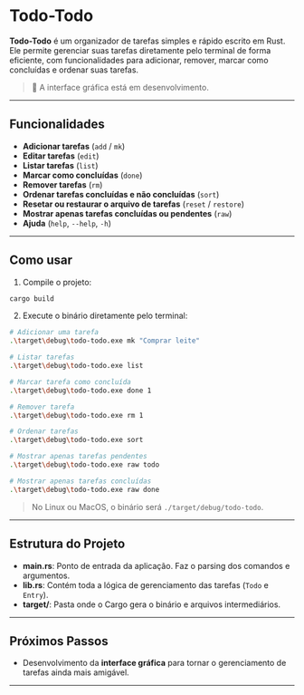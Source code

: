 # Todo-Todo

**Todo-Todo** é um organizador de tarefas simples e rápido escrito em Rust. Ele permite gerenciar suas tarefas diretamente pelo terminal de forma eficiente, com funcionalidades para adicionar, remover, marcar como concluídas e ordenar suas tarefas.

> 🚧 A interface gráfica está em desenvolvimento.

---

## Funcionalidades

- **Adicionar tarefas** (`add` / `mk`)
- **Editar tarefas** (`edit`)
- **Listar tarefas** (`list`)
- **Marcar como concluídas** (`done`)
- **Remover tarefas** (`rm`)
- **Ordenar tarefas concluídas e não concluídas** (`sort`)
- **Resetar ou restaurar o arquivo de tarefas** (`reset` / `restore`)
- **Mostrar apenas tarefas concluídas ou pendentes** (`raw`)
- **Ajuda** (`help`, `--help`, `-h`)

---

## Como usar

1. Compile o projeto:

```bash
cargo build
````

2. Execute o binário diretamente pelo terminal:

```bash
# Adicionar uma tarefa
.\target\debug\todo-todo.exe mk "Comprar leite"

# Listar tarefas
.\target\debug\todo-todo.exe list

# Marcar tarefa como concluída
.\target\debug\todo-todo.exe done 1

# Remover tarefa
.\target\debug\todo-todo.exe rm 1

# Ordenar tarefas
.\target\debug\todo-todo.exe sort

# Mostrar apenas tarefas pendentes
.\target\debug\todo-todo.exe raw todo

# Mostrar apenas tarefas concluídas
.\target\debug\todo-todo.exe raw done
```

> No Linux ou MacOS, o binário será `./target/debug/todo-todo`.

---

## Estrutura do Projeto

* **main.rs**: Ponto de entrada da aplicação. Faz o parsing dos comandos e argumentos.
* **lib.rs**: Contém toda a lógica de gerenciamento das tarefas (`Todo` e `Entry`).
* **target/**: Pasta onde o Cargo gera o binário e arquivos intermediários.

---

## Próximos Passos

* Desenvolvimento da **interface gráfica** para tornar o gerenciamento de tarefas ainda mais amigável.

---

